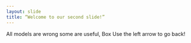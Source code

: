 ```yaml
---
layout: slide
title: “Welcome to our second slide!”
---
```

All models are wrong some are useful, Box
Use the left arrow to go back!
